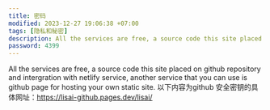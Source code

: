 ```yaml
---
title: 密码
modified: 2023-12-27 19:06:38 +07:00
tags: [隐私和秘密]
description: All the services are free, a source code this site placed on github repository and intergration with netlify service, another service that you can use is github page for hosting your own static site.
password: 4399 
---
```


All the services are free, a source code this site placed on github repository and intergration with netlify service, another service that you can use is github page for hosting your own static site.
以下内容为github 安全密钥的具体网址：https://lisai-github.pages.dev/lisai/









